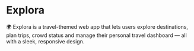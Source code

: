 # Explora
🌍 Explora is a travel-themed web app that lets users explore destinations, plan trips, crowd status and manage their personal travel dashboard — all with a sleek, responsive design.
